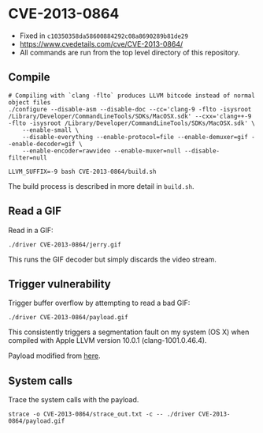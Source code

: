 CVE-2013-0864
=============

- Fixed in `c10350358da58600884292c08a8690289b81de29`
- https://www.cvedetails.com/cve/CVE-2013-0864/
- All commands are run from the top level directory of this repository.

Compile
-------

```
# Compiling with `clang -flto` produces LLVM bitcode instead of normal object files
./configure --disable-asm --disable-doc --cc='clang-9 -flto -isysroot /Library/Developer/CommandLineTools/SDKs/MacOSX.sdk' --cxx='clang++-9 -flto -isysroot /Library/Developer/CommandLineTools/SDKs/MacOSX.sdk' \
    --enable-small \
    --disable-everything --enable-protocol=file --enable-demuxer=gif --enable-decoder=gif \
    --enable-encoder=rawvideo --enable-muxer=null --disable-filter=null

LLVM_SUFFIX=-9 bash CVE-2013-0864/build.sh
```

The build process is described in more detail in `build.sh`.

Read a GIF
----------

Read in a GIF:

```
./driver CVE-2013-0864/jerry.gif
```

This runs the GIF decoder but simply discards the video stream.

Trigger vulnerability
---------------------

Trigger buffer overflow by attempting to read a bad GIF:

```
./driver CVE-2013-0864/payload.gif
```

This consistently triggers a segmentation fault on my system (OS X) when compiled with Apple LLVM version 10.0.1 (clang-1001.0.46.4).

Payload modified from [here](https://66.media.tumblr.com/5a646387587dd017f65b3742951670b3/tumblr_mjq8ocHhEE1rpur03o1_400.gifv).

System calls
------------

Trace the system calls with the payload.

```
strace -o CVE-2013-0864/strace_out.txt -c -- ./driver CVE-2013-0864/payload.gif
```

